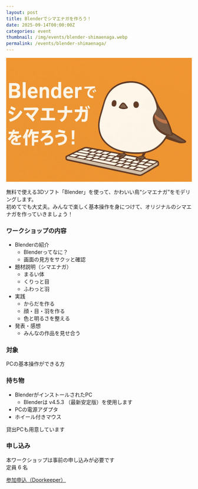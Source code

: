 ```yaml
---
layout: post
title: Blenderでシマエナガを作ろう！
date: 2025-09-14T00:00:00Z
categories: event
thumbnail: /img/events/blender-shimaenaga.webp
permalink: /events/blender-shimaenaga/
---
```


<img class='w-full pb-8' src='/img/events/blender-shimaenaga.webp' alt='カバー画像 Blenderでシマエナガを作ろう！'>

無料で使える3Dソフト「Blender」を使って、かわいい鳥“シマエナガ”をモデリングします。<br>
初めてでも大丈夫。みんなで楽しく基本操作を身につけて、オリジナルのシマエナガを作っていきましょう！

### ワークショップの内容

- Blenderの紹介
  - Blenderってなに？
  - 画面の見方をサクッと確認
- 題材説明（シマエナガ）
  - まるい体
  - くりっと目
  - ふわっと羽
- 実践
  - からだを作る
  - 顔・目・羽を作る
  - 色と明るさを整える
- 発表・感想
  - みんなの作品を見せ合う

### 対象

PCの基本操作ができる方

### 持ち物

- BlenderがインストールされたPC
  - Blenderは v4.5.3 （最新安定版）を使用します
- PCの電源アダプタ
- ホイール付きマウス

貸出PCも用意しています

### 申し込み

本ワークショップは事前の申し込みが必要です<br>
定員 6 名

<a href='about:blank' target='_blank'>参加申込（Doorkeeper）</a>
